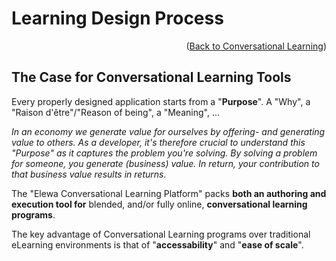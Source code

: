# Learning Design Process

<p align="right">(<a href="index.md">Back to Conversational Learning</a>)</p>

## The Case for Conversational Learning Tools

Every properly designed application starts from a "**Purpose**". A "Why", a "Raison d'être"/"Reason of being", a "Meaning", ...

*In an economy we generate value for ourselves by offering- and generating value to others. As a developer, it's therefore crucial to understand this "Purpose" as it captures the problem you're solving. By solving a problem for someone, you generate (business) value. In return, your contribution to that business value results in returns.*

The "Elewa Conversational Learning Platform" packs **both an authoring and execution tool for** blended, and/or fully online, **conversational learning programs**. 

The key advantage of Conversational Learning programs over traditional eLearning environments is that of "**accessability**" and "**ease of scale**". 

